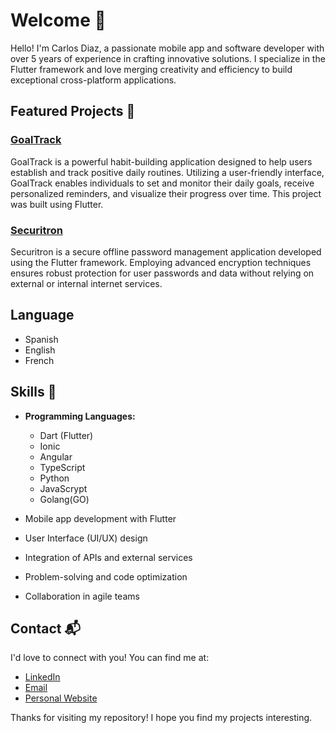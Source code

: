 # Welcome 👋

Hello! I'm Carlos Diaz, a passionate mobile app and software developer with over 5 years of experience in crafting innovative solutions. I specialize in the Flutter framework and love merging creativity and efficiency to build exceptional cross-platform applications.

## Featured Projects 🚀

### [GoalTrack](#)

GoalTrack is a powerful habit-building application designed to help users establish and track positive daily routines. Utilizing a user-friendly interface, GoalTrack enables individuals to set and monitor their daily goals, receive personalized reminders, and visualize their progress over time. This project was built using Flutter.

### [Securitron](https://play.google.com/store/apps/details?id=com.teutondev.securitron&pcampaignid=web_share)

Securitron is a secure offline password management application developed using the Flutter framework. Employing advanced encryption techniques ensures robust protection for user passwords and data without relying on external or internal internet services.

## Language
  - Spanish
  - English
  - French

## Skills 🔧

- **Programming Languages:**
  - Dart (Flutter)
  - Ionic
  - Angular
  - TypeScript
  - Python
  - JavaScrypt
  - Golang(GO)

- Mobile app development with Flutter
- User Interface (UI/UX) design
- Integration of APIs and external services
- Problem-solving and code optimization
- Collaboration in agile teams

## Contact 📬

I'd love to connect with you! You can find me at:

- [LinkedIn](https://www.linkedin.com/in/teutondev/)
- [Email](mailto:teutones92@gmail.com)
- [Personal Website](https://teutondev.com)

Thanks for visiting my repository! I hope you find my projects interesting.
